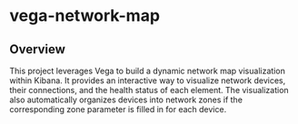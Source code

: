 # vega-network-map

## Overview

This project leverages Vega to build a dynamic network map visualization within Kibana. It provides an interactive way to visualize network devices, their connections, and the health status of each element. The visualization also automatically organizes devices into network zones if the corresponding zone parameter is filled in for each device.
